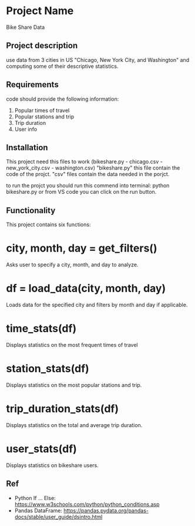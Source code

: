 # Project Name 
Bike Share Data

## Project description
use data from 3 cities in US "Chicago, New York City, and Washington" and computing some of their descriptive statistics. 

## Requirements 
code should provide the following information:
1. Popular times of travel
2. Popular stations and trip
3. Trip duration
4. User info

## Installation

This project need this files to work (bikeshare.py - chicago.csv - new_york_city.csv - washington.csv)
 "bikeshare.py" this file contain the code of the projct. 
 "csv" files contain the data needed in the porjct. 

 to run the projct you should run this commend into terminal: python bikeshare.py
 or from VS code you can click on the run button.


## Functionality

This project contains six functions:
# city, month, day = get_filters()
Asks user to specify a city, month, and day to analyze.

# df = load_data(city, month, day)
Loads data for the specified city and filters by month and day if applicable.

# time_stats(df)
Displays statistics on the most frequent times of travel

# station_stats(df)
Displays statistics on the most popular stations and trip.

# trip_duration_stats(df)
Displays statistics on the total and average trip duration.

# user_stats(df)
Displays statistics on bikeshare users. 


## Ref 

* Python If ... Else:
https://www.w3schools.com/python/python_conditions.asp
* Pandas DataFrame:
https://pandas.pydata.org/pandas-docs/stable/user_guide/dsintro.html
